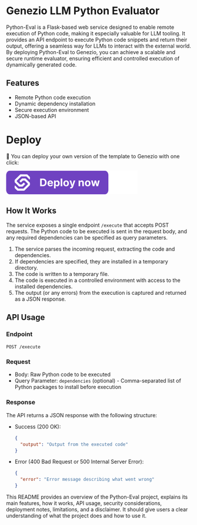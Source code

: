# Genezio LLM Python Evaluator

Python-Eval is a Flask-based web service designed to enable remote execution of Python code, making it especially valuable for LLM tooling. It provides an API endpoint to execute Python code snippets and return their output, offering a seamless way for LLMs to interact with the external world. By deploying Python-Eval to Genezio, you can achieve a scalable and secure runtime evaluator, ensuring efficient and controlled execution of dynamically generated code.

## Features

- Remote Python code execution
- Dynamic dependency installation
- Secure execution environment
- JSON-based API

# Deploy
:rocket: You can deploy your own version of the template to Genezio with one click:

[![Deploy to Genezio](https://raw.githubusercontent.com/Genez-io/graphics/main/svg/deploy-button.svg)](https://app.genez.io/start/deploy?repository=https://github.com/vladiulianbogdan/python-eval)

## How It Works

The service exposes a single endpoint `/execute` that accepts POST requests. The Python code to be executed is sent in the request body, and any required dependencies can be specified as query parameters.

1. The service parses the incoming request, extracting the code and dependencies.
2. If dependencies are specified, they are installed in a temporary directory.
3. The code is written to a temporary file.
4. The code is executed in a controlled environment with access to the installed dependencies.
5. The output (or any errors) from the execution is captured and returned as a JSON response.

## API Usage

### Endpoint

```
POST /execute
```

### Request

- Body: Raw Python code to be executed
- Query Parameter: `dependencies` (optional) - Comma-separated list of Python packages to install before execution

### Response

The API returns a JSON response with the following structure:

- Success (200 OK):
  ```json
  {
    "output": "Output from the executed code"
  }
  ```

- Error (400 Bad Request or 500 Internal Server Error):
  ```json
  {
    "error": "Error message describing what went wrong"
  }
  ```

This README provides an overview of the Python-Eval project, explains its main features, how it works, API usage, security considerations, deployment notes, limitations, and a disclaimer. It should give users a clear understanding of what the project does and how to use it.
